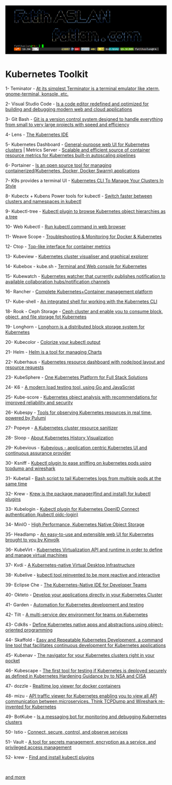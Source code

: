 # ![](bh.png)

# Kubernetes Toolkit


1- Teminator - [At its simplest Terminator is a terminal emulator like xterm, gnome-terminal, konsole, etc.](https://terminator-gtk3.readthedocs.io/en/latest/) <br>

2- Visual Studio Code - [Is a code editor redefined and optimized for building and debugging modern web and cloud applications](https://code.visualstudio.com/download) <br>

3- Git Bash - [Git is a version control system designed to handle everything from small to very large projects with speed and efficiency](https://git-scm.com/) <br>

4- Lens - [The Kubernetes IDE](https://github.com/lensapp/lens) <br>

5- Kubernetes Dashboard - [General-purpose web UI for Kubernetes clusters](https://github.com/kubernetes/dashboard) | 
Metrics Server - [Scalable and efficient source of container resource metrics for Kubernetes built-in autoscaling pipelines](https://github.com/kubernetes-sigs/metrics-server) <br>

6- Portainer - [Is an open source tool for managing containerized(Kubernetes, Docker, Docker Swarm) applications](https://github.com/portainer/k8s) <br>

7- K9s provides a terminal UI - [Kubernetes CLI To Manage Your Clusters In Style](https://github.com/derailed/k9s) <br>

8- Kubectx + Kubens Power tools for kubectl - [Switch faster between clusters and namespaces in kubectl](https://github.com/ahmetb/kubectx) <br>

9- Kubectl-tree - [Kubectl plugin to browse Kubernetes object hierarchies as a tree](https://github.com/ahmetb/kubectl-tree) <br>

10- Web Kubectl - [Run kubectl command in web browser](https://github.com/KubeOperator/webkubectl) <br>

11- Weave Scope - [Troubleshooting & Monitoring for Docker & Kubernetes](https://github.com/weaveworks/scope) <br>

12- Ctop - [Top-like interface for container metrics](https://github.com/bcicen/ctop) <br>

13- Kubeview - [Kubernetes cluster visualiser and graphical explorer](https://github.com/benc-uk/kubeview) <br>

14- Kubebox - kube.sh - [Terminal and Web console for Kubernetes](https://github.com/astefanutti/kubebox) <br>

15- Kubewatch - [Kubernetes watcher that currently publishes notification to available collaboration hubs/notification channels](https://github.com/bitnami-labs/kubewatch) <br>

16- Rancher - [Complete Kubernetes+Container management platform](https://github.com/rancher/rancher) <br>

17- Kube-shell - [An integrated shell for working with the Kubernetes CLI](https://github.com/cloudnativelabs/kube-shell) <br>

18- Rook - Ceph Storage - [Ceph cluster and enable you to consume block, object, and file storage fot Kubernetes](https://rook.io/docs/rook/v1.5/ceph-quickstart.html) <br>

19- Longhorn - [Longhorn is a distributed block storage system for Kubernetes](https://github.com/longhorn/longhorn) <br>

20- Kubecolor - [Colorize your kubectl output](https://github.com/dty1er/kubecolor) <br>

21- Helm - [Helm is a tool for managing Charts](https://github.com/helm/helm) <br>

22- Kuberhaus - [Kubernetes resource dashboard with node/pod layout and resource requests](https://github.com/stevelacy/kuberhaus) <br>

23- KubeSphere - [One Kubernetes Platform for Full Stack Solutions](https://kubesphere.io/) <br>

24- K6 - [A modern load testing tool, using Go and JavaScript](https://github.com/k6io/k6) <br>

25- Kube-score - [Kubernetes object analysis with recommendations for improved reliability and security](https://github.com/zegl/kube-score) <br>

26- Kubespy - [Tools for observing Kubernetes resources in real time, powered by Pulumi](https://github.com/pulumi/kubespy) <br>

27- Popeye - [A Kubernetes cluster resource sanitizer](https://github.com/derailed/popeye) <br>

28- Sloop - [About Kubernetes History Visualization](https://github.com/salesforce/sloop) <br>

29- Kubevious - [Kubevious - application centric Kubernetes UI and continuous assurance provider](https://github.com/kubevious/kubevious) <br>

30- Ksniff - [Kubectl plugin to ease sniffing on kubernetes pods using tcpdump and wireshark](https://github.com/eldadru/ksniff) <br>

31- Kubetail - [Bash script to tail Kubernetes logs from multiple pods at the same time ](https://github.com/johanhaleby/kubetail) <br>

32- Krew - [Krew is the package manager(find and install) for kubectl plugins](https://github.com/kubernetes-sigs/krew) <br>

33- Kubelogin - [Kubectl plugin for Kubernetes OpenID Connect authentication (kubectl oidc-login)](https://github.com/int128/kubelogin) <br>

34- MinIO - [High Performance, Kubernetes Native Object Storage](https://github.com/minio/minio) <br>

35- Headlamp - [An easy-to-use and extensible web UI for Kubernetes brought to you by Kinvolk](https://github.com/kinvolk/headlamp) <br>

36- KubeVirt - [Kubernetes Virtualization API and runtime in order to define and manage virtual machines](https://github.com/kubevirt/kubevirt) <br>

37- Kvdi - [A Kubernetes-native Virtual Desktop Infrastructure](https://github.com/kvdi/kvdi) <br>

38- Kubelive - [kubectl tool reinvented to be more reactive and interactive](https://github.com/ameerthehacker/kubelive) <br>

39- Eclipse Che - [The Kubernetes-Native IDE for Developer Teams](https://github.com/eclipse/che) <br>

40- Okteto - [Develop your applications directly in your Kubernetes Cluster](https://github.com/okteto/okteto) <br>

41- Garden - [Automation for Kubernetes development and testing](https://github.com/garden-io/garden) <br>

42- Tilt - [A multi-service dev environment for teams on Kubernetes](https://github.com/tilt-dev/tilt) <br>

43- Cdk8s - [Define Kubernetes native apps and abstractions using object-oriented programming](https://github.com/cdk8s-team/cdk8s) <br>

44- Skaffold - [Easy and Repeatable Kubernetes Development, a command line tool that facilitates continuous development for Kubernetes applications](https://github.com/GoogleContainerTools/skaffold) <br>

45- Kubenav - [The navigator for your Kubernetes clusters right in your pocket](https://github.com/kubenav/kubenav) <br>

46- Kubescape - [The first tool for testing if Kubernetes is deployed securely as defined in Kubernetes Hardening Guidance by to NSA and CISA](https://github.com/armosec/kubescape) <br>

47- dozzle - [Realtime log viewer for docker containers](https://github.com/amir20/dozzle) <br>

48- mizu - [API traffic viewer for Kubernetes enabling you to view all API communication between microservices. Think TCPDump and Wireshark re-invented for Kubernetes ](https://github.com/up9inc/mizu) <br>

49- BotKube - [Is a messaging bot for monitoring and debugging Kubernetes clusters](https://github.com/infracloudio/botkube) <br>

50- Istio - [Connect, secure, control, and observe services](https://github.com/istio/istio) <br>

51- Vault - [A tool for secrets management, encryption as a service, and privileged access management](https://github.com/hashicorp/vault) <br>

52- krew - [Find and install kubectl plugins](https://github.com/kubernetes-sigs/krew) <br>

<br>

[and more](https://collabnix.github.io/kubetools/)

